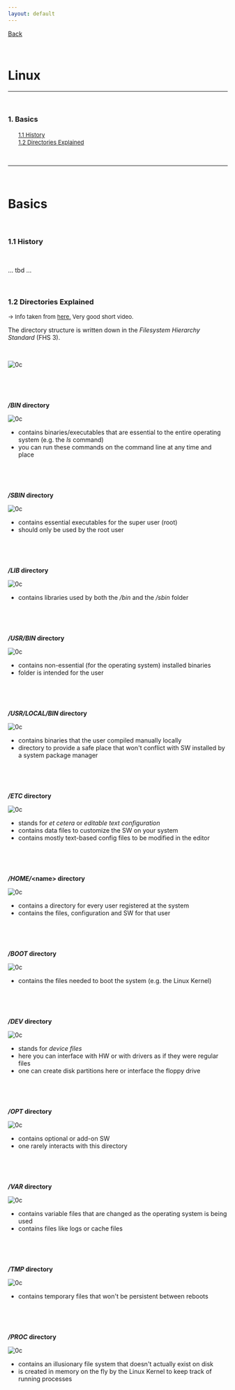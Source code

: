 ```yaml
---
layout: default
---
```


[Back](../)  

&nbsp;

# Linux
---  

&nbsp;

### 1. Basics    
&nbsp;&nbsp;&nbsp;&nbsp;&nbsp; [<font size="-1">1.1 History</font>](#ch1-1)  
&nbsp;&nbsp;&nbsp;&nbsp;&nbsp; [<font size="-1">1.2 Directories Explained</font>](#ch1-2)  
 
&nbsp;

---  

&nbsp;

# Basics  

&nbsp; 

<a name="ch1-1"></a>
### 1.1 History

&nbsp;

... tbd ...

&nbsp; 

<a name="ch1-2"></a>
### 1.2 Directories Explained  

<font size="-1">&rarr; Info taken from <a href="https://www.youtube.com/watch?v=42iQKuQodW4">here.</a> Very good short video.</font>  

The directory structure is written down in the *Filesystem Hierarchy Standard* (FHS 3).

&nbsp;

![0c](../assets/pics/linux_directories.png)  

&nbsp;

&nbsp;

***/BIN* directory**  

![0c](../assets/pics/linux_bin.png)

- contains binaries/executables that are essential to the entire operating system (e.g. the *ls* command)
- you can run these commands on the command line at any time and place

&nbsp;

&nbsp;

***/SBIN* directory**  

![0c](../assets/pics/linux_sbin.png)

- contains essential executables for the super user (root)
- should only be used by the root user

&nbsp;

&nbsp;

***/LIB* directory**

![0c](../assets/pics/linux_lib.png)

- contains libraries used by both the */bin* and the */sbin* folder

&nbsp;

&nbsp;

***/USR/BIN* directory**

![0c](../assets/pics/linux_usr_bin.png)

- contains non-essential (for the operating system) installed binaries
- folder is intended for the user

&nbsp;

&nbsp;

***/USR/LOCAL/BIN* directory**

![0c](../assets/pics/linux_usr_local_bin.png)

- contains binaries that the user compiled manually locally
- directory to provide a safe place that won't conflict with SW installed by a system package manager

&nbsp;

&nbsp;

***/ETC* directory**

![0c](../assets/pics/linux_etc.png)  

- stands for *et cetera* or *editable text configuration*
- contains data files to customize the SW on your system
- contains mostly text-based config files to be modified in the editor

&nbsp;

&nbsp;

***/HOME/*\<name\> directory**

![0c](../assets/pics/linux_home.png)  

- contains a directory for every user registered at the system
- contains the files, configuration and SW for that user

&nbsp;

&nbsp;

***/BOOT* directory**

![0c](../assets/pics/linux_boot.png)  

- contains the files needed to boot the system (e.g. the Linux Kernel)

&nbsp;

&nbsp;

***/DEV* directory**

![0c](../assets/pics/linux_dev.png)  

- stands for *device files*
- here you can interface with HW or with drivers as if they were regular files
- one can create disk partitions here or interface the floppy drive

&nbsp;

&nbsp;

***/OPT* directory**

![0c](../assets/pics/linux_opt.png)

- contains optional or add-on SW
- one rarely interacts with this directory

&nbsp;

&nbsp;

***/VAR* directory**

![0c](../assets/pics/linux_var.png)

- contains variable files that are changed as the operating system is being used
- contains files like logs or cache files

&nbsp;

&nbsp;

***/TMP* directory**

![0c](../assets/pics/linux_tmp.png)

- contains temporary files that won't be persistent between reboots

&nbsp;

&nbsp;

***/PROC* directory**

![0c](../assets/pics/linux_proc.png)

- contains an illusionary file system that doesn't actually exist on disk
- is created in memory on the fly by the Linux Kernel to keep track of running processes